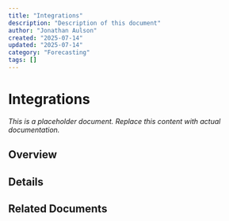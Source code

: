 ```yaml
---
title: "Integrations"
description: "Description of this document"
author: "Jonathan Aulson"
created: "2025-07-14"
updated: "2025-07-14"
category: "Forecasting"
tags: []
---
```


# Integrations

*This is a placeholder document. Replace this content with actual documentation.*

## Overview

## Details

## Related Documents

